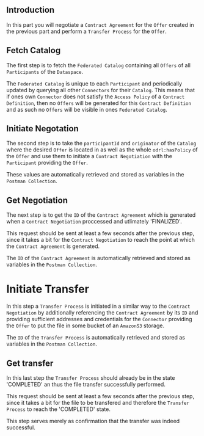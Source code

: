 ## Introduction

In this part you will negotiate a `Contract Agreement` for the `Offer` created in the previous part and perform a `Transfer Process` for the `Offer`.

## Fetch Catalog

The first step is to fetch the `Federated Catalog` containing all `Offers` of all `Participants` of the `Dataspace`.

The `Federated Catalog` is unique to each `Participant` and periodically updated by querying all other `Connectors` for their `Catalog`. This means that if ones own `Connector` does not satisfy the `Access Policy` of a `Contract Definition`, then no `Offers` will be generated for this `Contract Definition` and as such no `Offers` will be visible in ones `Federated Catalog`.

## Initiate Negotation

The second step is to take the `participantId` and `originator` of the `Catalog` where the desired `Offer` is located in as well as the whole `odrl:hasPolicy` of the `Offer` and use them to initiate a `Contract Negotiation` with the `Participant` providing the `Offer`.

These values are automatically retrieved and stored as variables in the `Postman Collection`.

## Get Negotiation

The next step is to get the `ID` of the `Contract Agreement` which is generated when a `Contract Negotiation` proccessed and utlimately 'FINALIZED'.

This request should be sent at least a few seconds after the previous step, since it takes a bit for the `Contract Negotiation` to reach the point at which the `Contract Agreement` is generated.

The `ID` of the `Contract Agreement` is automatically retrieved and stored as variables in the `Postman Collection`.

# Initiate Transfer

In this step a `Transfer Process` is initiated in a similar way to the `Contract Negotiation` by additionally referencing the `Contract Agreement` by its `ID` and providing sufficient addresses and credentials for the `Connector` providing the `Offer` to put the file in some bucket of an `AmazonS3` storage.

The `ID` of the `Transfer Process` is automatically retrieved and stored as variables in the `Postman Collection`.

## Get transfer

In this last step the `Transfer Process` should already be in the state 'COMPLETED' an thus the file transfer successfully performed.

This request should be sent at least a few seconds after the previous step, since it takes a bit for the file to be transfered and therefore the `Transfer Process` to reach the 'COMPLETED' state.

This step serves merely as confirmation that the transfer was indeed successful.
